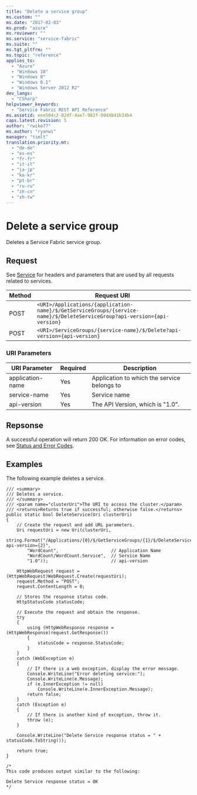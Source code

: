 ```yaml
---
title: "Delete a service group"
ms.custom: ""
ms.date: "2017-02-03"
ms.prod: "azure"
ms.reviewer: ""
ms.service: "service-fabric"
ms.suite: ""
ms.tgt_pltfrm: ""
ms.topic: "reference"
applies_to: 
  - "Azure"
  - "Windows 10"
  - "Windows 8"
  - "Windows 8.1"
  - "Windows Server 2012 R2"
dev_langs: 
  - "CSharp"
helpviewer_keywords: 
  - "Service Fabric REST API Reference"
ms.assetid: eee504c2-02df-4ae7-982f-00d4841b34b4
caps.latest.revision: 5
author: "rwike77"
ms.author: "ryanwi"
manager: "timlt"
translation.priority.mt: 
  - "de-de"
  - "es-es"
  - "fr-fr"
  - "it-it"
  - "ja-jp"
  - "ko-kr"
  - "pt-br"
  - "ru-ru"
  - "zh-cn"
  - "zh-tw"
---
```

# Delete a service group
Deletes a Service Fabric service group.  
  
## Request  
 See [Service](service.md) for headers and parameters that are used by all requests related to services.  
  
|Method|Request URI|  
|------------|-----------------|  
|POST|`<URI>/Applications/{application-name}/$/GetServiceGroups/{service-name}/$/DeleteServiceGroup?api-version={api-version}`|  
|POST|`<URI>/ServiceGroups/{service-name}/$/Delete?api-version={api-version}`|  
  
### URI Parameters  
  
|URI Parameter|Required|Description|  
|-------------------|--------------|-----------------|  
|application-name|Yes|Application to which the service belongs to|  
|service-name|Yes|Service name|  
|api-version|Yes|The API Version, which is "1.0”.|  
  
## Repsonse  
 A successful operation will return 200 OK. For information on error codes, see [Status and Error Codes](status-and-error-codes1.md).  
  
## Examples  
 The following example deletes a service.  
  
```  
/// <summary>  
/// Deletes a service.  
/// </summary>  
/// <param name="clusterUri">The URI to access the cluster.</param>  
/// <returns>Returns true if successful; otherwise false.</returns>  
public static bool DeleteService(Uri clusterUri)  
{  
    // Create the request and add URL parameters.  
    Uri requestUri = new Uri(clusterUri,  
        string.Format("/Applications/{0}/$/GetServiceGroups/{1}/$/DeleteServiceGroup?api-version={2}",  
        "WordCount",                    // Application Name  
        "WordCount/WordCount.Service",  // Service Name  
        "1.0"));                        // api-version  
  
    HttpWebRequest request = (HttpWebRequest)WebRequest.Create(requestUri);  
    request.Method = "POST";  
    request.ContentLength = 0;  
  
    // Stores the response status code.  
    HttpStatusCode statusCode;  
  
    // Execute the request and obtain the response.  
    try  
    {  
        using (HttpWebResponse response = (HttpWebResponse)request.GetResponse())  
        {  
            statusCode = response.StatusCode;  
        }  
    }  
    catch (WebException e)  
    {  
        // If there is a web exception, display the error message.  
        Console.WriteLine("Error deleting service:");  
        Console.WriteLine(e.Message);  
        if (e.InnerException != null)  
            Console.WriteLine(e.InnerException.Message);  
        return false;  
    }  
    catch (Exception e)  
    {  
        // If there is another kind of exception, throw it.  
        throw (e);  
    }  
  
    Console.WriteLine("Delete Service response status = " + statusCode.ToString());  
  
    return true;  
}  
  
/*  
This code produces output similar to the following:  
  
Delete Service response status = OK  
*/  
  
```